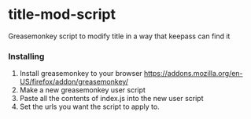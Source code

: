 # title-mod-script
Greasemonkey script to modify title in a way that keepass can find it
### Installing
1. Install greasemonkey to your browser https://addons.mozilla.org/en-US/firefox/addon/greasemonkey/
2. Make a new greasemonkey user script
3. Paste all the contents of index.js into the new user script
4. Set the urls you want the script to apply to. 

